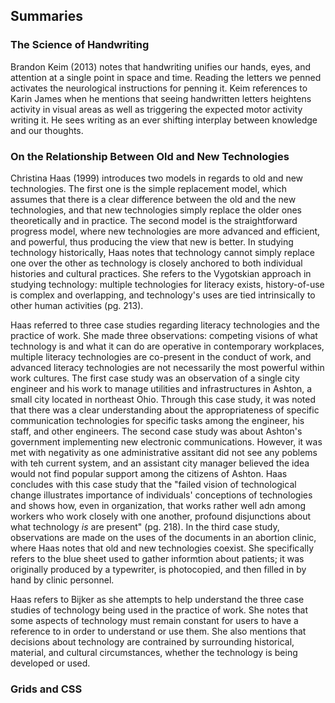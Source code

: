 ## Summaries

### The Science of Handwriting

Brandon Keim (2013) notes that handwriting unifies our hands, eyes, and attention at a single point in space and time. Reading the letters we penned activates the neurological instructions for penning it. Keim references to Karin James when he mentions that seeing handwritten letters heightens activity in visual areas as well as triggering the expected motor activity writing it. He sees writing as an ever shifting interplay between knowledge and our thoughts.

### On the Relationship Between Old and New Technologies

Christina Haas (1999) introduces two models in regards to old and new technologies. The first one is the simple replacement model, which assumes that there is a clear difference between the old and the new technologies, and that new technologies simply replace the older ones theoretically and in practice. The second model is the straightforward progress model, where new technologies are more advanced and efficient, and powerful, thus producing the view that new is better. In studying technology historically, Haas notes that technology cannot simply replace one over the other as technology is closely anchored to both individual histories and cultural practices. She refers to the Vygotskian approach in studying technology: multiple technologies for literacy exists, history-of-use is complex and overlapping, and technology's uses are tied intrinsically to other human activities (pg. 213).

Haas referred to three case studies regarding literacy technologies and the practice of work. She made three observations: competing visions of what technology is and what it can do are operative in contemporary workplaces, multiple literacy technologies are co-present in the conduct of work, and advanced literacy technologies are not necessarily the most powerful within work cultures. The first case study was an observation of a single city engineer and his work to manage utilities and infrastructures in Ashton, a small city located in northeast Ohio. Through this case study, it was noted that there was a clear understanding about the appropriateness of specific communication technologies for specific tasks among the engineer, his staff, and other engineers. The second case study was about Ashton's government implementing new electronic communications. However, it was met with negativity as one administrative assitant did not see any poblems with teh current system, and an assistant city manager believed the idea would not find popular support among the citizens of Ashton. Haas concludes with this case study that the "failed vision of technological change illustrates importance of individuals' conceptions of technologies and shows how, even in organization, that works rather well adn among workers who work closely with one another, profound disjunctions about what technology _is_ are present" (pg. 218). In the third case study, observations are made on the uses of the documents in an abortion clinic, where Haas notes that old and new technologies coexist. She specifically refers to the blue sheet used to gather informtion about patients; it was originally produced by a typewriter, is photocopied, and then filled in by hand by clinic personnel. 

Haas refers to Bijker as she attempts to help understand the three case studies of technology being used in the practice of work. She notes that some aspects of technology must remain constant for users to have a reference to in order to understand or use them. She also mentions that decisions about technology are contrained by surrounding historical, material, and cultural circumstances, whether the technology is being developed or used.

### Grids and CSS

